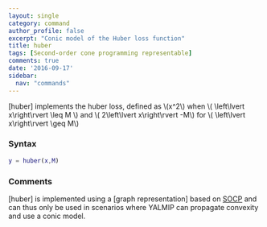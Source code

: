 ```yaml
---
layout: single
category: command
author_profile: false
excerpt: "Conic model of the Huber loss function"
title: huber
tags: [Second-order cone programming representable]
comments: true
date: '2016-09-17'
sidebar:
  nav: "commands"
---
```


[huber] implements the huber loss, defined as  \\(x^2\\) when \\( \left\lvert x\right\rvert \leq M \\) and \\( 2\left\lvert x\right\rvert -M\\) for \\(   \left\lvert x\right\rvert  \geq M\\)

### Syntax

````matlab
y = huber(x,M)
````

### Comments

[huber] is implemented using a [graph representation] based on [SOCP](/tags#second-order-cone-programming) and can thus only be used in scenarios where YALMIP can propagate convexity and use a conic model.
